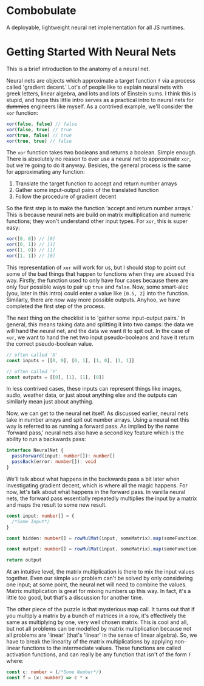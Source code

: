 # Combobulate

A deployable, lightweight neural net implementation for all JS runtimes.

# Getting Started With Neural Nets

This is a brief introduction to the anatomy of a neural net.

Neural nets are objects which approximate a target function `f` via a process called 'gradient decent.' Lot's of people like to explain neural nets with greek letters, linear algebra, and lots and lots of Einstein sums. I think this is stupid, and hope this little intro serves as a practical intro to neural nets for ~~dummies~~ engineers like myself. As a contrived example, we'll consider the `xor` function:

```javascript
xor(false, false) // false
xor(false, true) // true
xor(true, false) // true
xor(true, true) // false
```

The `xor` function takes two booleans and returns a boolean. Simple enough. There is absolutely no reason to ever use a neural net to approximate `xor`, but we're going to do it anyway. Besides, the general process is the same for approximating any function:

1. Translate the target function to accept and return number arrays
2. Gather some input-output pairs of the translated function
3. Follow the procedure of gradient decent

So the first step is to make the function 'accept and return number arrays.' This is because neural nets are build on matrix multiplication and numeric functions; they won't understand other input types. For `xor`, this is super easy:

```javascript
xor([0, 0]) // [0]
xor([0, 1]) // [1]
xor([1, 0]) // [1]
xor([1, 1]) // [0]
```

This representation of `xor` will work for us, but I should stop to point out some of the bad things that happen to functions when they are abused this way. Firstly, the function used to only have four cases because there are only four possible ways to pair up `true` and `false`. Now, some smart-alec (you, later in this intro) could enter a value like `[0.5, 2]` into the function. Similarly, there are now way more possible outputs. Anyhoo, we have completed the first step of the process.

The next thing on the checklist is to 'gather some input-output pairs.' In general, this means taking data and splitting it into two camps: the data we will hand the neural net, and the data we want it to spit out. In the case of `xor`, we want to hand the net two input pseudo-booleans and have it return the correct pseudo-boolean value.

```javascript
// often called 'X'
const inputs = [[0, 0], [0, 1], [1, 0], [1, 1]]

// often called 'Y'
const outputs = [[0], [1], [1], [0]]
```

In less contrived cases, these inputs can represent things like images, audio, weather data, or just about anything else and the outputs can similarly mean just about anything.

Now, we can get to the neural net itself. As discussed earlier, neural nets take in number arrays and spit out number arrays. Using a neural net this way is referred to as running a forward pass. As implied by the name 'forward pass,' neural nets also have a second key feature which is the ability to run a backwards pass:

```typescript
interface NeuralNet {
  passForward(input: number[]): number[]
  passBack(error: number[]): void
}
```

We'll talk about what happens in the backwards pass a bit later when investigating gradient decent, which is where all the magic happens. For now, let's talk about what happens in the forward pass. In vanilla neural nets, the forward pass essentially repeatedly multiplies the input by a matrix and maps the result to some new result.

```typescript
const input: number[] = {
  /*Some Input*/
}

const hidden: number[] = rowMulMat(input, someMatrix).map(someFunction)

const output: number[] = rowMulMat(input, someMatrix).map(someFunction)

return output
```

At an intuitive level, the matrix multiplication is there to mix the input values together. Even our simple `xor` problem can't be solved by only considering one input; at some point, the neural net will need to combine the values. Matrix multiplication is great for mixing numbers up this way. In fact, it's a little _too_ good, but that's a discussion for another time.

The other piece of the puzzle is that mysterious map call. It turns out that if you multiply a matrix by a bunch of matrices in a row, it's effectively the same as multiplying by one, very well chosen matrix. This is cool and all, but not all problems can be modelled by matrix multiplication because not all problems are 'linear' (that's 'linear' in the sense of linear algebra). So, we have to break the linearity of the matrix multiplications by applying non-linear functions to the intermediate values. These functions are called activation functions, and can really be any function that isn't of the form `f` where:

```typescript
const c: number = (/*Some Number*/)
const f = (x: number) => c * x
```
